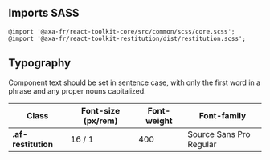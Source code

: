 ## Imports SASS

```
@import '@axa-fr/react-toolkit-core/src/common/scss/core.scss';
@import '@axa-fr/react-toolkit-restitution/dist/restitution.scss';
```

## Typography

Component text should be set in sentence case, with only the first word in a phrase and any proper nouns capitalized.

| Class               | Font-size (px/rem) | Font-weight | Font-family             |
| ------------------- | ------------------ | ----------- | ----------------------- |
| **.af-restitution** | 16 / 1             | 400         | Source Sans Pro Regular |
